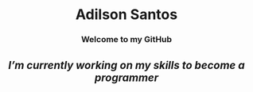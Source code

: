 <h1 align="center"> Adilson Santos </h1>
<h3 align="center"> Welcome to my GitHub </h3>
<h2 align="center"><i> I’m currently working on my skills to become a programmer</i></h2>

<!--
**afsanto/afsanto** is a ✨ _special_ ✨ repository because its `README.md` (this file) appears on your GitHub profile.

Here are some ideas to get you started:

- 🔭 I’m currently working on my skills to become a programmer
- 🌱 I’m currently learning javascript
- 👯 I’m looking to collaborate on ...
- 🤔 I’m looking for help with ...
- 💬 Ask me about ...
- 📫 How to reach me: adilson.fernado@gmail.com
- 😄 Pronouns: ...
- ⚡ Fun fact:I'm 57 years old but I didn't give up on learning
-->
